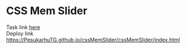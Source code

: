 # CSS Mem Slider

Task link [here](https://github.com/rolling-scopes-school/tasks/tree/master/tasks/css-mem-slider)<br>
Deploy link https://PesukarhuTG.github.io/cssMemSlider/cssMemSlider/index.html
